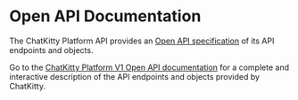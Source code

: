 # Open API Documentation

The ChatKitty Platform API provides an [Open API specification](https://swagger.io/specification/) 
of its API endpoints and objects. 

<aside class="success">
Go to the <a href="https://docs.chatkitty.com/platform/v1/">ChatKitty Platform V1 Open API documentation</a> 
for a complete and interactive description of the API endpoints and objects provided by ChatKitty.
</aside>
